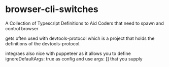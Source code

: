 # browser-cli-switches
A Collection of Typescript Definitions to Aid Coders that need to spawn and control browser 

gets often used with devtools-protocol which is a project that holds the definitions of the devtools-protocol.

integraes also nice with puppeteer as it allows you to define ignoreDefaultArgs: true as config and use args: [] that you supply
